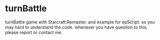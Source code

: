 # turnBattle
 turnBattle game with Starcraft:Remaster.
 and example for epScript. so you may hard to understand the code. whenever you have question to this, please report or contact me.